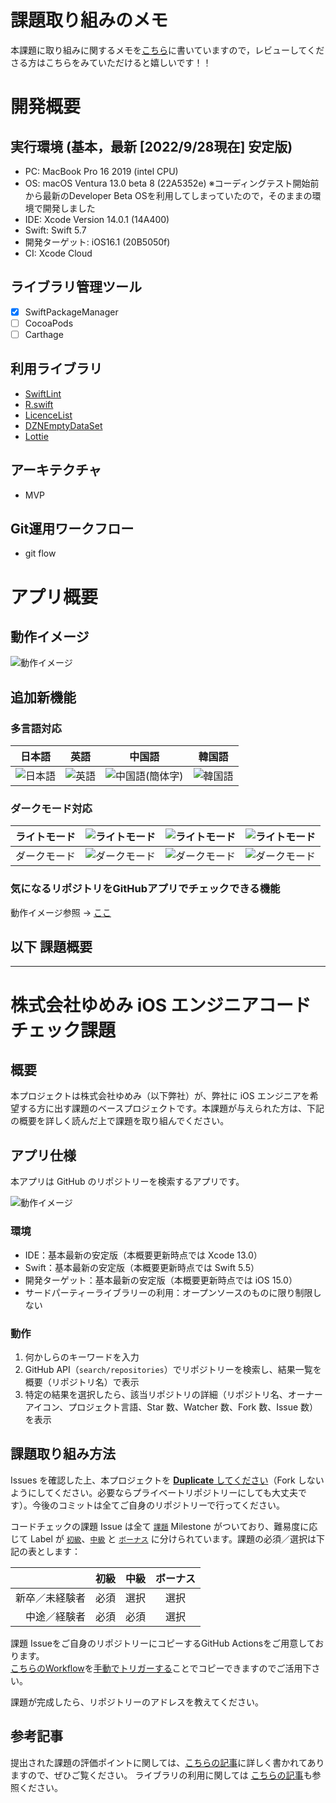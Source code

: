 # 課題取り組みのメモ
本課題に取り組みに関するメモを[こちら](https://github.com/mrs1669/yumemi-ios-engineer-codecheck/wiki/コーディングテスト)に書いていますので，レビューしてくださる方はこちらをみていただけると嬉しいです！！

# 開発概要
## 実行環境 (基本，最新 [2022/9/28現在] 安定版)
- PC: MacBook Pro 16 2019 (intel CPU)
- OS: macOS Ventura 13.0 beta 8 (22A5352e) ※コーディングテスト開始前から最新のDeveloper Beta OSを利用してしまっていたので，そのままの環境で開発しました
- IDE: Xcode Version 14.0.1 (14A400)
- Swift: Swift 5.7
- 開発ターゲット: iOS16.1 (20B5050f)
- CI: Xcode Cloud

## ライブラリ管理ツール
- [x] SwiftPackageManager
- [ ] CocoaPods
- [ ] Carthage

## 利用ライブラリ
- [SwiftLint](https://github.com/realm/SwiftLint)
- [R.swift](https://github.com/mac-cain13/R.swift)
- [LicenceList](https://github.com/cybozu/LicenseList)
- [DZNEmptyDataSet](https://github.com/dzenbot/DZNEmptyDataSet)
- [Lottie](https://github.com/airbnb/lottie-ios)

## アーキテクチャ
- MVP

## Git運用ワークフロー
- git flow

# アプリ概要

## 動作イメージ
![動作イメージ](README_Images/createApp.GIF)

## 追加新機能
### 多言語対応

|日本語|英語|中国語|韓国語|
|---|---|---|---|
|![日本語](https://user-images.githubusercontent.com/40351476/193935323-46365b72-311a-4fa9-afbc-0010f4c34ab9.PNG)|![英語](https://user-images.githubusercontent.com/40351476/193935343-f8214a95-5a2f-4a8c-b838-00aca8f143ed.PNG)|![中国語(簡体字)](https://user-images.githubusercontent.com/40351476/193935363-7c8fbb71-669b-4c72-801b-8f0b2e37a2ff.PNG)|![韓国語](https://user-images.githubusercontent.com/40351476/193935372-a7cbd73e-17de-4466-a21d-b643dc3476a0.PNG)|

### ダークモード対応

|ライトモード|![ライトモード](https://user-images.githubusercontent.com/40351476/193935323-46365b72-311a-4fa9-afbc-0010f4c34ab9.PNG)|![ライトモード](https://user-images.githubusercontent.com/40351476/193937005-c6ebc431-b6d1-4482-bbbd-4a59444bec32.PNG)|![ライトモード](https://user-images.githubusercontent.com/40351476/193937009-20bce6ac-5688-4bc4-9d65-b0f3bdae0803.PNG)|
|---|---|---|---|
|ダークモード|![ダークモード](https://user-images.githubusercontent.com/40351476/193936986-478d0b28-c365-45da-9526-3f883a67a30a.PNG)|![ダークモード](https://user-images.githubusercontent.com/40351476/193936998-c7829f22-ebb1-4e0b-a6ff-be8e5c55f86a.PNG)|![ダークモード](https://user-images.githubusercontent.com/40351476/193937013-ee518da2-46f7-477a-aaca-03256c629f7a.PNG)|

### 気になるリポジトリをGitHubアプリでチェックできる機能
動作イメージ参照 → [ここ](#動作イメージ)

## 以下 課題概要

---

# 株式会社ゆめみ iOS エンジニアコードチェック課題

## 概要

本プロジェクトは株式会社ゆめみ（以下弊社）が、弊社に iOS エンジニアを希望する方に出す課題のベースプロジェクトです。本課題が与えられた方は、下記の概要を詳しく読んだ上で課題を取り組んでください。

## アプリ仕様

本アプリは GitHub のリポジトリーを検索するアプリです。

![動作イメージ](README_Images/app.gif)

### 環境

- IDE：基本最新の安定版（本概要更新時点では Xcode 13.0）
- Swift：基本最新の安定版（本概要更新時点では Swift 5.5）
- 開発ターゲット：基本最新の安定版（本概要更新時点では iOS 15.0）
- サードパーティーライブラリーの利用：オープンソースのものに限り制限しない

### 動作

1. 何かしらのキーワードを入力
2. GitHub API（`search/repositories`）でリポジトリーを検索し、結果一覧を概要（リポジトリ名）で表示
3. 特定の結果を選択したら、該当リポジトリの詳細（リポジトリ名、オーナーアイコン、プロジェクト言語、Star 数、Watcher 数、Fork 数、Issue 数）を表示

## 課題取り組み方法

Issues を確認した上、本プロジェクトを [**Duplicate** してください](https://help.github.com/en/github/creating-cloning-and-archiving-repositories/duplicating-a-repository)（Fork しないようにしてください。必要ならプライベートリポジトリーにしても大丈夫です）。今後のコミットは全てご自身のリポジトリーで行ってください。

コードチェックの課題 Issue は全て [`課題`](https://github.com/yumemi/ios-engineer-codecheck/milestone/1) Milestone がついており、難易度に応じて Label が [`初級`](https://github.com/yumemi/ios-engineer-codecheck/issues?q=is%3Aopen+is%3Aissue+label%3A初級+milestone%3A課題)、[`中級`](https://github.com/yumemi/ios-engineer-codecheck/issues?q=is%3Aopen+is%3Aissue+label%3A中級+milestone%3A課題+) と [`ボーナス`](https://github.com/yumemi/ios-engineer-codecheck/issues?q=is%3Aopen+is%3Aissue+label%3Aボーナス+milestone%3A課題+) に分けられています。課題の必須／選択は下記の表とします：

|   | 初級 | 中級 | ボーナス
|--:|:--:|:--:|:--:|
| 新卒／未経験者 | 必須 | 選択 | 選択 |
| 中途／経験者 | 必須 | 必須 | 選択 |


課題 Issueをご自身のリポジトリーにコピーするGitHub Actionsをご用意しております。  
[こちらのWorkflow](./.github/workflows/copy-issues.yml)を[手動でトリガーする](https://docs.github.com/ja/actions/managing-workflow-runs/manually-running-a-workflow)ことでコピーできますのでご活用下さい。

課題が完成したら、リポジトリーのアドレスを教えてください。

## 参考記事

提出された課題の評価ポイントに関しては、[こちらの記事](https://qiita.com/lovee/items/d76c68341ec3e7beb611)に詳しく書かれてありますので、ぜひご覧ください。
ライブラリの利用に関しては [こちらの記事](https://qiita.com/ykws/items/b951a2e24ca85013e722)も参照ください。
